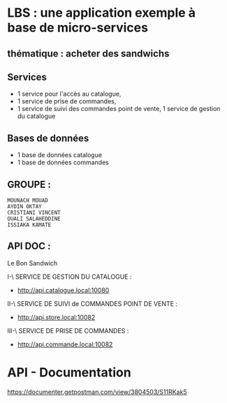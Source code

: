 # LBS : une application exemple à base de micro-services
## thématique : acheter des sandwichs

## Services

* 1 service pour l'accès au catalogue,
* 1 service de prise de commandes,
* 1 service de suivi des commandes point de vente,
1 service de gestion du catalogue

## Bases de données

* 1 base de données catalogue
* 1 base de données commandes

## GROUPE :
    MOUNACH MOUAD
    AYDIN OKTAY
    CRISTIANI VINCENT
    OUALI SALAHEDDINE
    ISSIAKA KAMATE

## API DOC :

Le Bon Sandwich

I-\ SERVICE DE GESTION DU CATALOGUE :

- http://api.catalogue.local:10080

II-\ SERVICE DE SUIVI de COMMANDES POINT DE VENTE :

- http://api.store.local:10082

III-\ SERVICE DE PRISE DE COMMANDES :

- http://api.commande.local:10082

# API - Documentation

https://documenter.getpostman.com/view/3804503/S11RKak5
